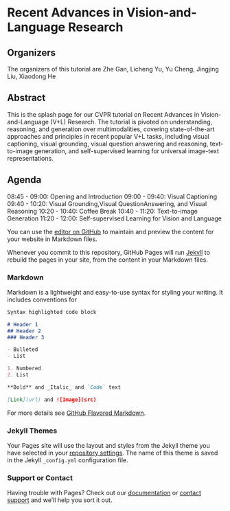 # Recent Advances in Vision-and-Language Research

## Organizers

The organizers of this tutorial are Zhe Gan, Licheng Yu, Yu Cheng, Jingjing Liu, Xiaodong He

## Abstract

This is the splash page for our CVPR tutorial on Recent Advances in Vision-and-Language (V+L) Research. The tutorial is pivoted on understanding, reasoning, and generation over multimodalities, covering state-of-the-art approaches and principles in recent popular V+L tasks, including visual captioning, visual grounding, visual question answering and reasoning, text-to-image generation, and self-supervised learning for universal image-text representations.

## Agenda

 08:45 - 09:00: Opening and Introduction
 09:00 - 09:40: Visual Captioning 
 09:40 - 10:20: Visual Grounding,Visual QuestionAnswering, and Visual Reasoning 
 10:20 - 10:40: Coffee Break 
 10:40 - 11:20: Text-to-image Generation 
 11:20 - 12:00: Self-supervised Learning for Vision and Language




You can use the [editor on GitHub](https://github.com/rohit497/CVPRTutorial/edit/master/README.md) to maintain and preview the content for your website in Markdown files.

Whenever you commit to this repository, GitHub Pages will run [Jekyll](https://jekyllrb.com/) to rebuild the pages in your site, from the content in your Markdown files.

### Markdown

Markdown is a lightweight and easy-to-use syntax for styling your writing. It includes conventions for

```markdown
Syntax highlighted code block

# Header 1
## Header 2
### Header 3

- Bulleted
- List

1. Numbered
2. List

**Bold** and _Italic_ and `Code` text

[Link](url) and ![Image](src)
```

For more details see [GitHub Flavored Markdown](https://guides.github.com/features/mastering-markdown/).

### Jekyll Themes

Your Pages site will use the layout and styles from the Jekyll theme you have selected in your [repository settings](https://github.com/rohit497/CVPRTutorial/settings). The name of this theme is saved in the Jekyll `_config.yml` configuration file.

### Support or Contact

Having trouble with Pages? Check out our [documentation](https://help.github.com/categories/github-pages-basics/) or [contact support](https://github.com/contact) and we’ll help you sort it out.
